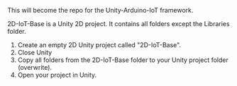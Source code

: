 This will become the repo for the Unity-Arduino-IoT framework.

2D-IoT-Base is a Unity 2D project. It contains all folders except the Libraries folder.
1. Create an empty 2D Unity project called "2D-IoT-Base".
2. Close Unity
3. Copy all folders from the 2D-IoT-Base folder to your Unity project folder (overwrite).
4. Open your project in Unity.

